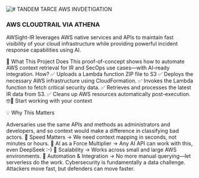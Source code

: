 ![# TANDEM TARCE AWS INVDETIGATION ](http://tandemtrace.ai/wp-content/uploads/2025/02/tand3.png)



### AWS CLOUDTRAIL VIA ATHENA 
AWSight-IR leverages AWS native services and APIs to maintain fast visibility of your cloud infrastructure while providing powerful incident response capabilities using AI. 

🚀 What This Project Does
This proof-of-concept shows how to automate AWS context retrieval for IR and SecOps use cases—with AI-ready integration.
How?
✅ Uploads a Lambda function ZIP file to S3
✅ Deploys the necessary AWS infrastructure using CloudFormation.
✅ Invokes the Lambda function to fetch critical security data.
✅ Retrieves and processes the latest IR data from S3.
✅ Cleans up AWS resources automatically post-execution. 
🤓🔎 Start working with your context 

💡 Why This Matters

Adversaries use the same APIs and methods as administrators and developers, and so context would make a difference in classifying bad actors. 
🔹 Speed Matters → We need context mapping in seconds, not minutes or hours.
🔹 AI as a Force Multiplier → Any AI API can work with this, even DeepSeek :-) 
🔹 Scalability → Works across small and large AWS environments.
🔹 Automation & Integration → No more manual querying—let serverless do the work.
Cybersecurity is fundamentally a data challenge. Attackers move fast, but defenders can move faster. 